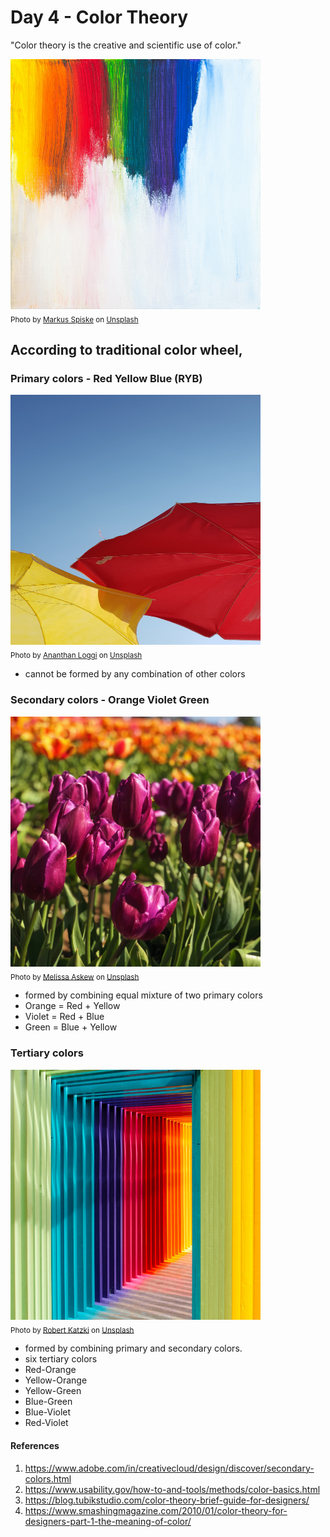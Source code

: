 # Day 4 - Color Theory

"Color theory is the creative and scientific use of color."

<img src="images/Day4Colors.jpeg" alt="colors" width="400" height="400"/> <br/>
<sub>Photo by <a href="https://unsplash.com/@markusspiske?utm_source=unsplash&utm_medium=referral&utm_content=creditCopyText">Markus Spiske</a> on <a href="https://unsplash.com/?utm_source=unsplash&utm_medium=referral&utm_content=creditCopyText">Unsplash</a></sub>
  
## According to traditional color wheel,

### **Primary colors - Red Yellow Blue (RYB)**

<img src="images/Day4PrimaryColors.jpeg" alt="Primary colors" width="400" height="400"/> <br/>
<sub>Photo by <a href="https://unsplash.com/@loggi30?utm_source=unsplash&utm_medium=referral&utm_content=creditCopyText">Ananthan Loggi</a> on <a href="https://unsplash.com/?utm_source=unsplash&utm_medium=referral&utm_content=creditCopyText">Unsplash</a></sub>

- cannot be formed by any combination of other colors

### **Secondary colors - Orange Violet Green**

<img src="images/Day4SecondaryColors.jpeg" alt="Secondary colors" width="400" height="400"/> <br/>
<sub>Photo by <a href="https://unsplash.com/@melissaaskew?utm_source=unsplash&utm_medium=referral&utm_content=creditCopyText">Melissa Askew</a> on <a href="https://unsplash.com/?utm_source=unsplash&utm_medium=referral&utm_content=creditCopyText">Unsplash</a></sub>
  

- formed by combining equal mixture of two primary colors
- Orange = Red + Yellow
- Violet = Red + Blue
- Green = Blue + Yellow
  
### **Tertiary colors**

<img src="images/Day4TertiaryColors.jpeg" alt="Tertiary colors" width="400" height="400"/> <br/>
<sub>Photo by <a href="https://unsplash.com/@ro_ka?utm_source=unsplash&utm_medium=referral&utm_content=creditCopyText">Robert Katzki</a> on <a href="https://unsplash.com/?utm_source=unsplash&utm_medium=referral&utm_content=creditCopyText">Unsplash</a></sub>
  

- formed by combining primary and secondary colors.
- six tertiary colors
- Red-Orange
- Yellow-Orange
- Yellow-Green
- Blue-Green
- Blue-Violet
- Red-Violet


#### References

1. <https://www.adobe.com/in/creativecloud/design/discover/secondary-colors.html>
2. <https://www.usability.gov/how-to-and-tools/methods/color-basics.html>
3. <https://blog.tubikstudio.com/color-theory-brief-guide-for-designers/>
4. <https://www.smashingmagazine.com/2010/01/color-theory-for-designers-part-1-the-meaning-of-color/>